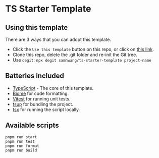 # TS Starter Template

## Using this template

There are 3 ways that you can adopt this template.

- Click the `Use this template` button on this repo, or click on [this link](https://github.com/samhwang/ts-starter-template/generate).
- Clone this repo, delete the .git folder and re-init the Git tree.
- Use `degit`: `npx degit samhwang/ts-starter-template project-name`

## Batteries included

- [TypeScript](https://www.typescriptlang.org/) - The core of this template.
- [Biome](https://biomejs.dev/) for code formatting.
- [Vitest](https://vitest.dev/) for running unit tests.
- [tsup](https://tsup.egoist.dev/) for bundling the project.
- [tsx](https://github.com/esbuild-kit/tsx) for running the script locally.

## Available scripts

```shell
pnpm run start
pnpm run test
pnpm run format
pnpm run build
```
